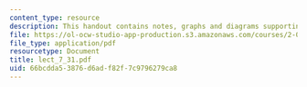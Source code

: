 ```yaml
---
content_type: resource
description: This handout contains notes, graphs and diagrams supporting this lecture.
file: https://ol-ocw-studio-app-production.s3.amazonaws.com/courses/2-067-advanced-structural-dynamics-and-acoustics-13-811-spring-2004/66bcdda53876d6adf82f7c9796279ca8_lect_7_31.pdf
file_type: application/pdf
resourcetype: Document
title: lect_7_31.pdf
uid: 66bcdda5-3876-d6ad-f82f-7c9796279ca8
---
```

